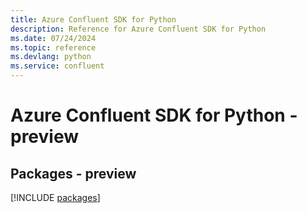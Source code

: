 ```yaml
---
title: Azure Confluent SDK for Python
description: Reference for Azure Confluent SDK for Python
ms.date: 07/24/2024
ms.topic: reference
ms.devlang: python
ms.service: confluent
---
```

# Azure Confluent SDK for Python - preview
## Packages - preview
[!INCLUDE [packages](confluent-index.md)]